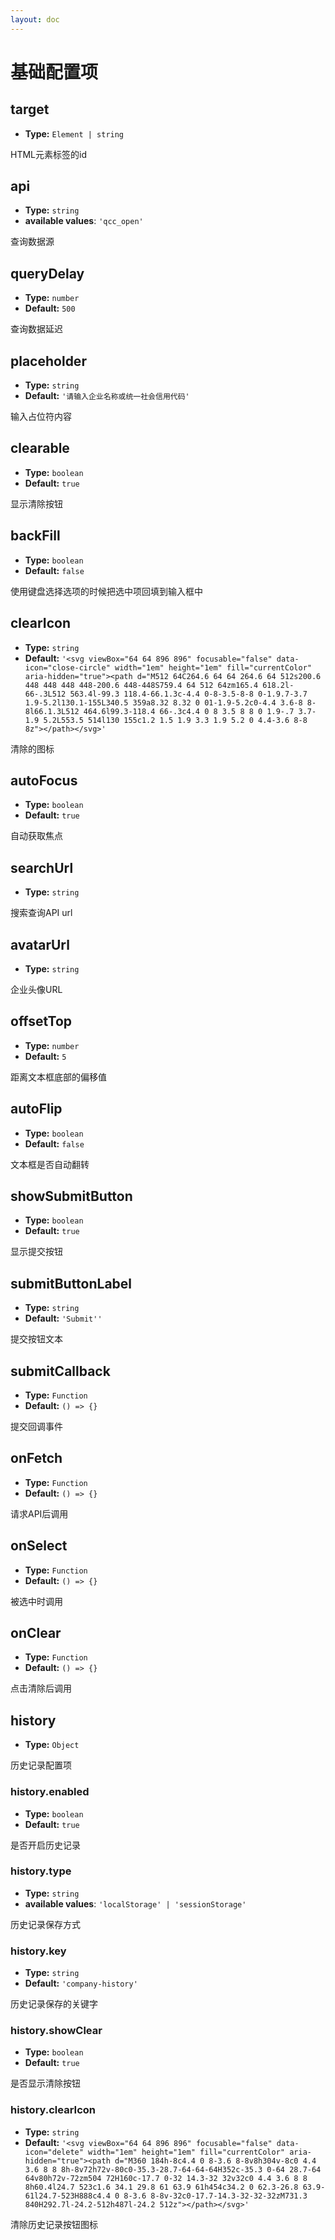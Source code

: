 ```yaml
---
layout: doc
---
```

# 基础配置项

## target

- **Type:** `Element | string`

HTML元素标签的id

## api

- **Type:** `string`
- **available values**: `'qcc_open'`

查询数据源

## queryDelay

- **Type:** `number`
- **Default:** `500`

查询数据延迟

## placeholder

- **Type:** `string`
- **Default:** `'请输入企业名称或统一社会信用代码'`

输入占位符内容

## clearable

- **Type:** `boolean`
- **Default:** `true`

显示清除按钮

## backFill

- **Type:** `boolean`
- **Default:** `false`

使用键盘选择选项的时候把选中项回填到输入框中

## clearIcon

- **Type:** `string`
- **Default:** `'<svg viewBox="64 64 896 896" focusable="false" data-icon="close-circle" width="1em" height="1em" fill="currentColor" aria-hidden="true"><path d="M512 64C264.6 64 64 264.6 64 512s200.6 448 448 448 448-200.6 448-448S759.4 64 512 64zm165.4 618.2l-66-.3L512 563.4l-99.3 118.4-66.1.3c-4.4 0-8-3.5-8-8 0-1.9.7-3.7 1.9-5.2l130.1-155L340.5 359a8.32 8.32 0 01-1.9-5.2c0-4.4 3.6-8 8-8l66.1.3L512 464.6l99.3-118.4 66-.3c4.4 0 8 3.5 8 8 0 1.9-.7 3.7-1.9 5.2L553.5 514l130 155c1.2 1.5 1.9 3.3 1.9 5.2 0 4.4-3.6 8-8 8z"></path></svg>'`

清除的图标

## autoFocus

- **Type:** `boolean`
- **Default:** `true`

自动获取焦点

## searchUrl

- **Type:** `string`

搜索查询API url

## avatarUrl

- **Type:** `string`

企业头像URL

## offsetTop

- **Type:** `number`
- **Default:** `5`

距离文本框底部的偏移值

## autoFlip

- **Type:** `boolean`
- **Default:** `false`

文本框是否自动翻转

## showSubmitButton

- **Type:** `boolean`
- **Default:** `true`

显示提交按钮

## submitButtonLabel

- **Type:** `string`
- **Default:** `'Submit''`

提交按钮文本

## submitCallback

- **Type:** `Function`
- **Default:** `() => {}`

提交回调事件

## onFetch

- **Type:** `Function`
- **Default:** `() => {}`

请求API后调用

## onSelect

- **Type:** `Function`
- **Default:** `() => {}`

被选中时调用

## onClear

- **Type:** `Function`
- **Default:** `() => {}`

点击清除后调用

## history

- **Type:** `Object`

历史记录配置项

### history.enabled

- **Type:** `boolean`
- **Default:** `true`

是否开启历史记录

### history.type

- **Type:** `string`
- **available values**: `'localStorage' | 'sessionStorage'`

历史记录保存方式

### history.key

- **Type:** `string`
- **Default:** `'company-history'`

历史记录保存的关键字

### history.showClear

- **Type:** `boolean`
- **Default:** `true`

是否显示清除按钮

[//]: # (### history.itemIcon)

[//]: # ()
[//]: # (- **Type:** `string`)

[//]: # (- **Default:** `'<svg viewBox="64 64 896 896" focusable="false" data-icon="history" width="1em" height="1em" fill="currentColor" aria-hidden="true"><path d="M536.1 273H488c-4.4 0-8 3.6-8 8v275.3c0 2.6 1.2 5 3.3 6.5l165.3 120.7c3.6 2.6 8.6 1.9 11.2-1.7l28.6-39c2.7-3.7 1.9-8.7-1.7-11.2L544.1 528.5V281c0-4.4-3.6-8-8-8zm219.8 75.2l156.8 38.3c5 1.2 9.9-2.6 9.9-7.7l.8-161.5c0-6.7-7.7-10.5-12.9-6.3L752.9 334.1a8 8 0 003 14.1zm167.7 301.1l-56.7-19.5a8 8 0 00-10.1 4.8c-1.9 5.1-3.9 10.1-6 15.1-17.8 42.1-43.3 80-75.9 112.5a353 353 0 01-112.5 75.9 352.18 352.18 0 01-137.7 27.8c-47.8 0-94.1-9.3-137.7-27.8a353 353 0 01-112.5-75.9c-32.5-32.5-58-70.4-75.9-112.5A353.44 353.44 0 01171 512c0-47.8 9.3-94.2 27.8-137.8 17.8-42.1 43.3-80 75.9-112.5a353 353 0 01112.5-75.9C430.6 167.3 477 158 524.8 158s94.1 9.3 137.7 27.8A353 353 0 01775 261.7c10.2 10.3 19.8 21 28.6 32.3l59.8-46.8C784.7 146.6 662.2 81.9 524.6 82 285 82.1 92.6 276.7 95 516.4 97.4 751.9 288.9 942 524.8 942c185.5 0 343.5-117.6 403.7-282.3 1.5-4.2-.7-8.9-4.9-10.4z"></path></svg>'`)

[//]: # ()
[//]: # (History item icon.)

### history.clearIcon

- **Type:** `string`
- **Default:** `'<svg viewBox="64 64 896 896" focusable="false" data-icon="delete" width="1em" height="1em" fill="currentColor" aria-hidden="true"><path d="M360 184h-8c4.4 0 8-3.6 8-8v8h304v-8c0 4.4 3.6 8 8 8h-8v72h72v-80c0-35.3-28.7-64-64-64H352c-35.3 0-64 28.7-64 64v80h72v-72zm504 72H160c-17.7 0-32 14.3-32 32v32c0 4.4 3.6 8 8 8h60.4l24.7 523c1.6 34.1 29.8 61 63.9 61h454c34.2 0 62.3-26.8 63.9-61l24.7-523H888c4.4 0 8-3.6 8-8v-32c0-17.7-14.3-32-32-32zM731.3 840H292.7l-24.2-512h487l-24.2 512z"></path></svg>'`

清除历史记录按钮图标
